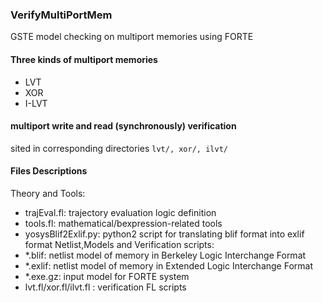 ### VerifyMultiPortMem
GSTE model checking on multiport memories using FORTE

#### Three kinds of multiport memories
- LVT
- XOR
- I-LVT

#### multiport write and read (synchronously) verification
sited in corresponding directories `lvt/, xor/, ilvt/`

#### Files Descriptions
Theory and Tools:
- trajEval.fl: trajectory evaluation logic definition
- tools.fl: mathematical/bexpression-related tools
- yosysBlif2Exlif.py: python2 script for translating blif format into exlif format
Netlist,Models and Verification scripts:
- *.blif: netlist model of memory in Berkeley Logic Interchange Format
- *.exlif: netlist model of memory in Extended Logic Interchange Format
- *.exe.gz: input model for FORTE system
- lvt.fl/xor.fl/ilvt.fl : verification FL scripts



